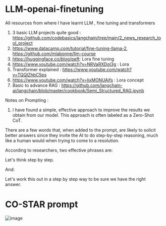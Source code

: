 # LLM-openai-finetuning
All resources from where I have learnt LLM , fine tuning and transformers

1. 3 basic LLM projects quite good : https://github.com/codebasics/langchain/tree/main/2_news_research_tool_project
2. https://www.datacamp.com/tutorial/fine-tuning-llama-2, https://github.com/mlabonne/llm-course
3. https://huggingface.co/blog/peft: Lora fine tuning
4. https://www.youtube.com/watch?v=NRVaRXDoI3g : Lora 
5. Transformer explained : https://www.youtube.com/watch?v=TQQlZhbC5ps
6. https://www.youtube.com/watch?v=lixMONUAjfs : Lora concept
7. Basic to advance RAG : https://github.com/langchain-ai/langchain/blob/master/cookbook/Semi_Structured_RAG.ipynb

Notes on Prompting :
  1. I have found a simple, effective approach to improve the results we obtain from our model. This approach is often labeled as a Zero-Shot CoT.
  
  There are a few words that, when added to the prompt, are likely to solicit better answers since they invite the AI to do step-by-step reasoning, much like a human would when trying to come to a resolution.
  
  According to researchers, two effective phrases are:
  
  Let's think step by step.
  
  And:
  
  Let's work this out in a step by step way to be sure we have the right answer.

# CO-STAR prompt
![image](https://github.com/eaglewarrior/LLM-openai-finetuning/assets/18038147/825c3ab1-e2de-4939-8230-472d0728a61e)
